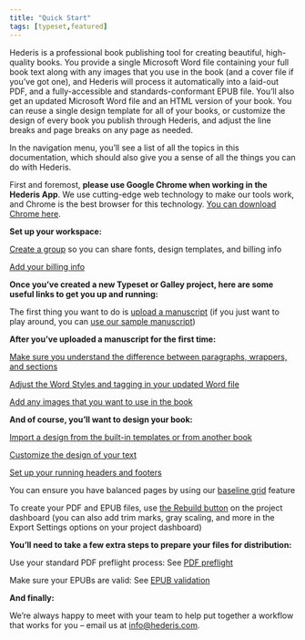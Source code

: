 ```yaml
---
title: "Quick Start"
tags: [typeset,featured]
---
```

 
<html><body><section data-type="chapter" class="hsecchapter" data-hederis-type="hsecchapter" id="quick-start" data-pi-attrs="id: quick-start; data-tags: typeset,featured;" role="doc-chapter" data-tags="typeset,featured" data-author-name=" " data-book-title=" " title="Quick Start"><p class="hblkp" data-hederis-type="hblkp" id="pqhjdQ8bc">Hederis is a professional book publishing tool for creating beautiful, high-quality books. You provide a single Microsoft Word file containing your full book text along with any images that you use in the book (and a cover file if you&#8217;ve got one), and Hederis will process it automatically into a laid-out PDF, and a fully-accessible and standards-conformant EPUB file. You&#8217;ll also get an updated Microsoft Word file and an HTML version of your book. You can reuse a single design template for all of your books, or customize the design of every book you publish through Hederis, and adjust the line breaks and page breaks on any page as needed. </p><p class="hblkp" data-hederis-type="hblkp" id="pRv18iyQL">In the navigation menu, you&#8217;ll see a list of all the topics in this documentation, which should also give you a sense of all the things you can do with Hederis.</p><p class="hblkp" data-hederis-type="hblkp" id="pERwHYMMf">First and foremost, <strong data-hederis-type="hspanstrong" id="pL7CSuj4w">please use Google Chrome when working in the <strong class="hspanstrong" data-hederis-type="hspanstrong" id="pcviJ4E3u">Hederis App</strong></strong>. We use cutting-edge web technology to make our tools work, and Chrome is the best browser for this technology. <a href="https://www.google.com/chrome/" class="hspana" data-hederis-type="hspana" id="piHk8ILdE">You can download Chrome here</a>.</p><p class="hblkp" data-hederis-type="hblkp" id="pCl8wShzM"><strong class="hspanstrong" data-hederis-type="hspanstrong" id="pe5JQyOzf">Set up your workspace:</strong></p><p class="hblkp" data-hederis-type="hblkp" id="pdpY5cIM7"><a href="{% link _docs/about-groups.md %}" class="hspana" data-hederis-type="hspana" id="pF7gLxGE0">Create a group</a> so you can share fonts, design templates, and billing info</p><p class="hblkp" data-hederis-type="hblkp" id="pL2n21wnv"><a href="{% link _docs/billing-info.md %}" class="hspana" data-hederis-type="hspana" id="pBZ2IciTX">Add your billing info</a></p><p class="hblkp" data-hederis-type="hblkp" id="ppBa8aGON"><strong class="hspanstrong" data-hederis-type="hspanstrong" id="pPGP7yxqa">Once you&#8217;ve created a new Typeset or Galley project, here are some useful links to get you up and running:</strong></p><p class="hblkp" data-hederis-type="hblkp" id="p1OhWzmrW">The first thing you want to do is <a href="{% link _docs/upload-a-manuscript.md %}" class="hspana" data-hederis-type="hspana" id="pMWjLhe2i">upload a manuscript</a> (if you just want to play around, you can <a href="{% link _docs/https://www.dropbox.com/s/xbllj9e3gp4m91o/picture-of-dorian-gray-tagged.md %}?dl=0" class="hspana" data-hederis-type="hspana" id="pU8HXR6QM">use our sample manuscript</a>)</p><p class="hblkp" data-hederis-type="hblkp" id="p6rfFD2sl"><strong class="hspanstrong" data-hederis-type="hspanstrong" id="p2s3zEj31">After you&#8217;ve uploaded a manuscript for the first time:</strong></p><p class="hblkp" data-hederis-type="hblkp" id="pO9PLcIX0"><a href="{% link _docs/semantic-tagging.md %}" class="hspana" data-hederis-type="hspana" id="pZotuK8H9">Make sure you understand the difference between paragraphs, wrappers, and sections</a></p><p class="hblkp" data-hederis-type="hblkp" id="prQAG33zH"><a href="{% link _docs/fine-tune-styles.md %}" class="hspana" data-hederis-type="hspana" id="poOVSMT24">Adjust the Word Styles and tagging in your updated Word file</a></p><p class="hblkp" data-hederis-type="hblkp" id="p4SRVrNqv"><a href="{% link _docs/upload-a-cover.md %}" class="hspana" data-hederis-type="hspana" id="pheoWRSgh">Add any images that you want to use in the book</a></p><p class="hblkp" data-hederis-type="hblkp" id="pzRlgbHkv"><strong class="hspanstrong" data-hederis-type="hspanstrong" id="pFHcqlLAd">And of course, you&#8217;ll want to design your book:</strong></p><p class="hblkp" data-hederis-type="hblkp" id="pt3n6x7bB"><a href="{% link _docs/design-templates.md %}" class="hspana" data-hederis-type="hspana" id="prYpxQM5j">Import a design from the built-in templates or from another book</a></p><p class="hblkp" data-hederis-type="hblkp" id="pRN5NBNRp"><a href="{% link _docs/typeset-text-design.md %}" class="hspana" data-hederis-type="hspana" id="pkZp0bngq">Customize the design of your text</a></p><p class="hblkp" data-hederis-type="hblkp" id="p0cT5lkhm"><a href="{% link _docs/typeset-master-pages.md %}" class="hspana" data-hederis-type="hspana" id="pKOLheRYz">Set up your running headers and footers</a></p><p class="hblkp" data-hederis-type="hblkp" id="pb70fLH1u">You can ensure you have balanced pages by using our <a href="{% link _docs/baseline-grid.md %}" class="hspana" data-hederis-type="hspana" id="pbKnGAdvZ">baseline grid</a> feature</p><p class="hblkp" data-hederis-type="hblkp" id="pGQHoKvhy">To create your PDF and EPUB files, use <a href="{% link _docs/builds.md %}" class="hspana" data-hederis-type="hspana" id="pv26Zj7Vb">the Rebuild button</a> on the project dashboard (you can also add trim marks, gray scaling, and more in the Export Settings options on your project dashboard)</p><p class="hblkp" data-hederis-type="hblkp" id="p5uGtq8us"><strong class="hspanstrong" data-hederis-type="hspanstrong" id="py4Bbzo86">You&#8217;ll need to take a few extra steps to prepare your files for distribution:</strong></p><p class="hblkp" data-hederis-type="hblkp" id="pDNm1Jsg2">Use your standard PDF preflight process: See <a href="{% link _docs/pdf-preflight.md %}" class="hspana" data-hederis-type="hspana" id="p9dSxWCxn">PDF preflight</a></p><p class="hblkp" data-hederis-type="hblkp" id="pIoY878lq">Make sure your EPUBs are valid: See <a href="{% link _docs/epub-validation.md %}" class="hspana" data-hederis-type="hspana" id="piD6Hn8cX">EPUB validation</a></p><p class="hblkp" data-hederis-type="hblkp" id="pWA3H8NPG"><strong class="hspanstrong" data-hederis-type="hspanstrong" id="pvTrRfmts">And finally:</strong></p><p class="hblkp" data-hederis-type="hblkp" id="pd3lNFZrg">We&#8217;re always happy to meet with your team to help put together a workflow that works for you &#8211; email us at <a href="mailto:info@hederis.com" class="hspana" data-hederis-type="hspana" id="pqUiCnbPv">info@hederis.com</a>. </p></section></body></html>
